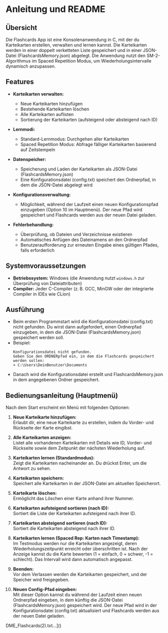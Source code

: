 Anleitung und README
=====================================

Übersicht
---------
Die Flashcards App ist eine Konsolenanwendung in C, mit der du Karteikarten erstellen, verwalten und lernen kannst. Die Karteikarten werden in einer doppelt verketteten Liste gespeichert und in einer JSON-Datei (FlashcardsMemory.json) abgelegt. Die Anwendung nutzt den SM-2-Algorithmus im Spaced Repetition Modus, um Wiederholungsintervalle dynamisch anzupassen.

Features
--------
- **Karteikarten verwalten:**
  - Neue Karteikarten hinzufügen
  - Bestehende Karteikarten löschen
  - Alle Karteikarten auflisten
  - Sortierung der Karteikarten (aufsteigend oder absteigend nach ID)

- **Lernmodi:**
  - Standard-Lernmodus: Durchgehen aller Karteikarten
  - Spaced Repetition Modus: Abfrage fälliger Karteikarten basierend auf Zeitstempeln

- **Datenspeicher:**
  - Speicherung und Laden der Karteikarten als JSON-Datei (FlashcardsMemory.json)
  - Eine Konfigurationsdatei (config.txt) speichert den Ordnerpfad, in dem die JSON-Datei abgelegt wird

- **Konfigurationsverwaltung:**
  - Möglichkeit, während der Laufzeit einen neuen Konfigurationspfad einzugeben (Option 10 im Hauptmenü). Der neue Pfad wird gespeichert und Flashcards werden aus der neuen Datei geladen.

- **Fehlerbehandlung:**
  - Überprüfung, ob Dateien und Verzeichnisse existieren
  - Automatisches Anfügen des Dateinamens an den Ordnerpfad
  - Benutzeraufforderung zur erneuten Eingabe eines gültigen Pfades, falls erforderlich

Systemvoraussetzungen
---------------------
- **Betriebssystem:** Windows (die Anwendung nutzt `windows.h` zur Überprüfung von Dateiattributen)
- **Compiler:** Jeder C-Compiler (z. B. GCC, MinGW oder der integrierte Compiler in IDEs wie CLion)

Ausführung
----------

   - Beim ersten Programmstart wird die Konfigurationsdatei (config.txt) nicht gefunden. Du wirst dann aufgefordert, einen Ordnerpfad einzugeben, in dem die JSON-Datei (FlashcardsMemory.json) gespeichert werden soll.
   - Beispiel:
     ```
     Konfigurationsdatei nicht gefunden.
     Geben Sie den ORDNERpfad ein, in dem die Flashcards gespeichert werden sollen:
     > C:\Users\DeinBenutzer\Documents
     ```
   - Danach wird die Konfigurationsdatei erstellt und FlashcardsMemory.json in dem angegebenen Ordner gespeichert.

Bedienungsanleitung (Hauptmenü)
-------------------------------
Nach dem Start erscheint ein Menü mit folgenden Optionen:

1. **Neue Karteikarte hinzufügen:**  
   Erlaubt dir, eine neue Karteikarte zu erstellen, indem du Vorder- und Rückseite der Karte eingibst.

2. **Alle Karteikarten anzeigen:**  
   Listet alle vorhandenen Karteikarten mit Details wie ID, Vorder- und Rückseite sowie dem Zeitpunkt der nächsten Wiederholung auf.

3. **Karteikarten lernen (Standardmodus):**  
   Zeigt die Karteikarten nacheinander an. Du drückst Enter, um die Antwort zu sehen.

4. **Karteikarten speichern:**  
   Speichert alle Karteikarten in der JSON-Datei am aktuellen Speicherort.

5. **Karteikarte löschen:**  
   Ermöglicht das Löschen einer Karte anhand ihrer Nummer.

6. **Karteikarten aufsteigend sortieren (nach ID):**  
   Sortiert die Liste der Karteikarten aufsteigend nach ihrer ID.

7. **Karteikarten absteigend sortieren (nach ID):**  
   Sortiert die Karteikarten absteigend nach ihrer ID.

8. **Karteikarten lernen (Spaced Rep: Karten nach Timestamp):**  
   Im Testmodus werden nur die Karteikarten angezeigt, deren Wiederholungszeitpunkt erreicht oder überschritten ist. Nach der Anzeige kannst du die Karte bewerten (1 = einfach, 0 = schwer, -1 = schlecht). Das Intervall wird dann automatisch angepasst.

9. **Beenden:**  
   Vor dem Verlassen werden die Karteikarten gespeichert, und der Speicher wird freigegeben.

10. **Neuen Config-Pfad eingeben:**  
    Mit dieser Option kannst du während der Laufzeit einen neuen Ordnerpfad eingeben, in dem künftig die JSON-Datei (FlashcardsMemory.json) gespeichert wird. Der neue Pfad wird in der Konfigurationsdatei (config.txt) aktualisiert und Flashcards werden aus der neuen Datei geladen.




DME_Flashcards(2).txt…]()
